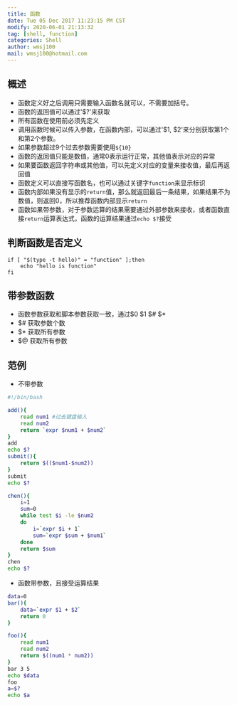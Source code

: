 ```yaml
---
title: 函数 
date: Tue 05 Dec 2017 11:23:15 PM CST
modify: 2020-06-01 21:13:32 
tag: [shell, function]
categories: Shell
author: wmsj100
mail: wmsj100@hotmail.com
---
```


## 概述

- 函数定义好之后调用只需要输入函数名就可以，不需要加括号。
- 函数的返回值可以通过'$?'来获取
- 所有函数在使用前必须先定义
- 调用函数时候可以传入参数，在函数内部，可以通过'$1, $2'来分别获取第1个和第2个参数。
- 如果参数超过9个过去参数需要使用`${10}`
- 函数的返回值只能是数值，通常0表示运行正常，其他值表示对应的异常
- 如果要函数返回字符串或其他值，可以先定义对应的变量来接收值，最后再返回值
- 函数定义可以直接写函数名，也可以通过关键字`function`来显示标识
- 函数内部如果没有显示的`return`值，那么就返回最后一条结果，如果结果不为数值，则返回0，所以推荐函数内部显示`return`
- 函数如果带参数，对于参数运算的结果需要通过外部参数来接收，或者函数直接`return`运算表达式，函数的运算结果通过`echo $?`接受

## 判断函数是否定义

```
if [ "$(type -t hello)" = "function" ];then 
	echo "hello is function"
fi
```

## 带参数函数

- 函数参数获取和脚本参数获取一致，通过$0 $1 $# $*
- $# 获取参数个数
- $* 获取所有参数
- $@ 获取所有参数

## 范例

- 不带参数
```sh
#!/bin/bash

add(){
    read num1 #过去键盘输入
    read num2
    return `expr $num1 + $num2`
}
add
echo $?
submit(){
    return $(($num1-$num2))
}
submit
echo $?

chen(){
    i=1
    sum=0
    while test $i -le $num2
    do
        i=`expr $i + 1`
        sum=`expr $sum + $num1`
    done
    return $sum
}
chen
echo $?
```

- 函数带参数，且接受运算结果
```sh
data=0
bar(){
    data=`expr $1 + $2`
    return 0
}

foo(){
    read num1
    read num2
    return $((num1 * num2))
}
bar 3 5
echo $data
foo
a=$?
echo $a
```
